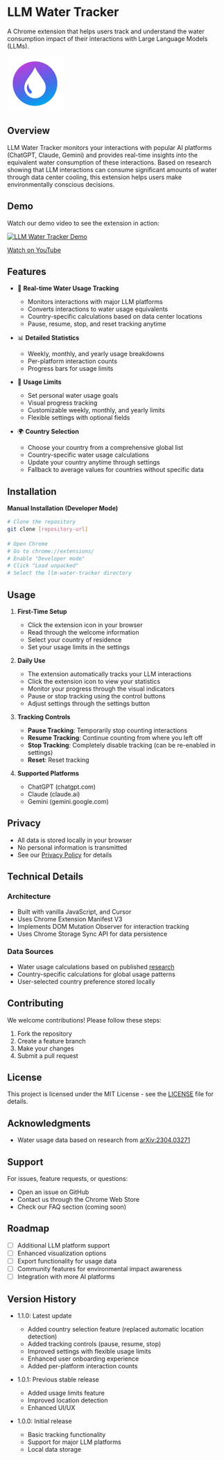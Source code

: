 # LLM Water Tracker

A Chrome extension that helps users track and understand the water consumption impact of their interactions with Large Language Models (LLMs).

![LLM Water Tracker](icons/icon128.png)

## Overview

LLM Water Tracker monitors your interactions with popular AI platforms (ChatGPT, Claude, Gemini) and provides real-time insights into the equivalent water consumption of these interactions. Based on research showing that LLM interactions can consume significant amounts of water through data center cooling, this extension helps users make environmentally conscious decisions.

## Demo

Watch our demo video to see the extension in action:

[![LLM Water Tracker Demo](https://img.youtube.com/vi/1GOkmYYVFXI/0.jpg)](https://youtu.be/1GOkmYYVFXI)

[Watch on YouTube](https://youtu.be/1GOkmYYVFXI)

## Features

- 🌊 **Real-time Water Usage Tracking**
  - Monitors interactions with major LLM platforms
  - Converts interactions to water usage equivalents
  - Country-specific calculations based on data center locations
  - Pause, resume, stop, and reset tracking anytime

- 📊 **Detailed Statistics**
  - Weekly, monthly, and yearly usage breakdowns
  - Per-platform interaction counts
  - Progress bars for usage limits

- 🎯 **Usage Limits**
  - Set personal water usage goals
  - Visual progress tracking
  - Customizable weekly, monthly, and yearly limits
  - Flexible settings with optional fields

- 🌍 **Country Selection**
  - Choose your country from a comprehensive global list
  - Country-specific water usage calculations
  - Update your country anytime through settings
  - Fallback to average values for countries without specific data

## Installation

**Manual Installation (Developer Mode)**
   ```bash
   # Clone the repository
   git clone [repository-url]
   
   # Open Chrome
   # Go to chrome://extensions/
   # Enable "Developer mode"
   # Click "Load unpacked"
   # Select the llm-water-tracker directory
   ```

## Usage

1. **First-Time Setup**
   - Click the extension icon in your browser
   - Read through the welcome information
   - Select your country of residence
   - Set your usage limits in the settings

2. **Daily Use**
   - The extension automatically tracks your LLM interactions
   - Click the extension icon to view your statistics
   - Monitor your progress through the visual indicators
   - Pause or stop tracking using the control buttons
   - Adjust settings through the settings button

3. **Tracking Controls**
   - **Pause Tracking**: Temporarily stop counting interactions
   - **Resume Tracking**: Continue counting from where you left off
   - **Stop Tracking**: Completely disable tracking (can be re-enabled in settings)
   - **Reset**: Reset tracking

4. **Supported Platforms**
   - ChatGPT (chatgpt.com)
   - Claude (claude.ai)
   - Gemini (gemini.google.com)

## Privacy

- All data is stored locally in your browser
- No personal information is transmitted
- See our [Privacy Policy](privacy-policy.md) for details

## Technical Details

### Architecture
- Built with vanilla JavaScript, and Cursor
- Uses Chrome Extension Manifest V3
- Implements DOM Mutation Observer for interaction tracking
- Uses Chrome Storage Sync API for data persistence

### Data Sources
- Water usage calculations based on published [research ](https://arxiv.org/pdf/2304.03271)
- Country-specific calculations for global usage patterns
- User-selected country preference stored locally

## Contributing

We welcome contributions! Please follow these steps:

1. Fork the repository
2. Create a feature branch
3. Make your changes
4. Submit a pull request

## License

This project is licensed under the MIT License - see the [LICENSE](LICENSE) file for details.

## Acknowledgments

- Water usage data based on research from [arXiv:2304.03271](https://arxiv.org/pdf/2304.03271)

## Support

For issues, feature requests, or questions:
- Open an issue on GitHub
- Contact us through the Chrome Web Store
- Check our FAQ section (coming soon)

## Roadmap

- [ ] Additional LLM platform support
- [ ] Enhanced visualization options
- [ ] Export functionality for usage data
- [ ] Community features for environmental impact awareness
- [ ] Integration with more AI platforms

## Version History

- 1.1.0: Latest update
  - Added country selection feature (replaced automatic location detection)
  - Added tracking controls (pause, resume, stop)
  - Improved settings with flexible usage limits
  - Enhanced user onboarding experience
  - Added per-platform interaction counts

- 1.0.1: Previous stable release
  - Added usage limits feature
  - Improved location detection
  - Enhanced UI/UX
  
- 1.0.0: Initial release
  - Basic tracking functionality
  - Support for major LLM platforms
  - Local data storage 